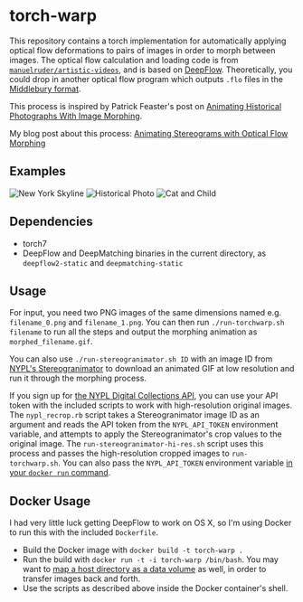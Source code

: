 # torch-warp

This repository contains a torch implementation for automatically applying optical flow deformations to pairs of images in order to morph between images. The optical flow calculation and loading code is from [`manuelruder/artistic-videos`](https://github.com/manuelruder/artistic-videos), and is based on [DeepFlow](http://lear.inrialpes.fr/src/deepflow/). Theoretically, you could drop in another optical flow program which outputs `.flo` files in the [Middlebury format](http://vision.middlebury.edu/flow/data/).

This process is inspired by Patrick Feaster's post on [Animating Historical Photographs With Image Morphing](https://griffonagedotcom.wordpress.com/2014/08/18/animating-historical-photographs-with-image-morphing/).

My blog post about this process: [Animating Stereograms with Optical Flow Morphing](http://ryanfb.github.io/etc/2016/08/17/animating_stereograms_with_optical_flow_morphing.html)

## Examples

![New York Skyline](http://i.imgur.com/oRcYrWf.gif) ![Historical Photo](http://i.imgur.com/z1N5tL5.gif) ![Cat and Child](http://i.imgur.com/0ugTCvk.gif)

## Dependencies

* torch7
* DeepFlow and DeepMatching binaries in the current directory, as `deepflow2-static` and `deepmatching-static`

## Usage

For input, you need two PNG images of the same dimensions named e.g. `filename_0.png` and `filename_1.png`. You can then run `./run-torchwarp.sh filename` to run all the steps and output the morphing animation as `morphed_filename.gif`.

You can also use `./run-stereogranimator.sh ID` with an image ID from [NYPL's Stereogranimator](http://stereo.nypl.org/) to download an animated GIF at low resolution and run it through the morphing process.

If you sign up for [the NYPL Digital Collections API](http://api.repo.nypl.org/), you can use your API token with the included scripts to work with high-resolution original images. The `nypl_recrop.rb` script takes a Stereogranimator image ID as an argument and reads the API token from the `NYPL_API_TOKEN` environment variable, and attempts to apply the Stereogranimator's crop values to the original image. The `run-stereogranimator-hi-res.sh` script uses this process and passes the high-resolution cropped images to `run-torchwarp.sh`. You can also pass the `NYPL_API_TOKEN` environment variable [in your `docker run` command](https://docs.docker.com/engine/reference/run/#/env-environment-variables).

## Docker Usage

I had very little luck getting DeepFlow to work on OS X, so I'm using Docker to run this with the included `Dockerfile`.

* Build the Docker image with `docker build -t torch-warp .`
* Run the build with `docker run -t -i torch-warp /bin/bash`. You may want to [map a host directory as a data volume](https://docs.docker.com/engine/tutorials/dockervolumes/#/mount-a-host-directory-as-a-data-volume) as well, in order to transfer images back and forth.
* Use the scripts as described above inside the Docker container's shell.
